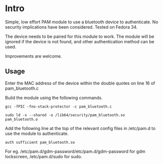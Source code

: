 Intro
=====

Simple, low effort PAM module to use a bluetooth device to authenticate. No security implications have been considered. Tested on Fedora 34. 

The device needs to be paired for this module to work. The module will be ignored if the device is not found, and other authentication method can be used. 

Improvements are welcome.

Usage
-----
Enter the MAC address of the device within the double quotes on line 16 of pam_bluetooth.c

Build the module using the following commands.

`gcc -fPIC -fno-stack-protector -c pam_bluetooth.c`

`sudo ld -x --shared -o /lib64/security/pam_bluetooth.so pam_bluetooth.o`

Add the following line at the top of the relevant config files in /etc/pam.d to use the module to authenticate.

	auth sufficient pam_bluetooth.so

For eg. /etc/pam.d/gdm-password/etc/pam.d/gdm-password for gdm lockscreen, /etc/pam.d/sudo for sudo.
